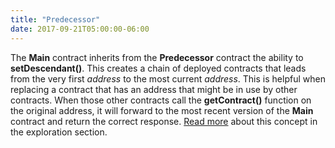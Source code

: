 ```yaml
---
title: "Predecessor"
date: 2017-09-21T05:00:00-06:00
---
```

The **Main** contract inherits from the **Predecessor** contract the ability to **setDescendant()**. This creates a chain of deployed contracts that leads from the very first *address* to the most current *address*. This is helpful when replacing a contract that has an address that might be in use by other contracts. When those other contracts call the **getContract()** function on the original address, it will forward to the most recent version of the **Main** contract and return the correct response. [Read more](/exploration/contractmigration) about this concept in the exploration section. 

<!--RQC CODE solidity Predecessor/Predecessor.sol -->
